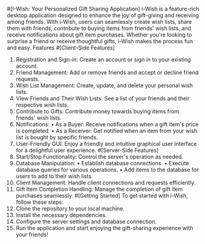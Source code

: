 #[I-Wish: Your Personalized Gift Sharing Application]
i-Wish is a feature-rich desktop application designed to enhance the joy of gift-giving and receiving among friends. With i-Wish, users can seamlessly create wish lists, share them with friends, contribute to buying items from friends' wish lists, and receive notifications about gift item purchases. Whether you're looking to surprise a friend or receive thoughtful gifts, i-Wish makes the process fun and easy.
Features
#[Client-Side Features]
1.	Registration and Sign-in: Create an account or sign in to your existing account.
2.	Friend Management: Add or remove friends and accept or decline friend requests.
3.	Wish List Management: Create, update, and delete your personal wish lists.
4.	View Friends and Their Wish Lists: See a list of your friends and their respective wish lists.
5.	Contribute to Gifts: Contribute money towards buying items from friends' wish lists.
6.	Notifications:
•	As a Buyer: Receive notifications when a gift item's price is completed.
•	As a Receiver: Get notified when an item from your wish list is bought by specific friends.
7.	User-Friendly GUI: Enjoy a friendly and intuitive graphical user interface for a delightful user experience.
#[Server-Side Features]
1.	Start/Stop Functionality: Control the server's operation as needed.
2.	Database Manipulation:
•	Establish database connections.
•	Execute database queries for various operations.
•	Add items to the database for users to add to their wish lists.
3.	Client Management: Handle client connections and requests efficiently.
4.	Gift Item Completion Handling: Manage the completion of gift item purchases seamlessly.
#[Getting Started]
To get started with i-Wish, follow these steps:
1.	Clone the repository to your local machine.
2.	Install the necessary dependencies.
3.	Configure the server settings and database connection.
4.	Run the application and start enjoying the gift-sharing experience with your friends!

